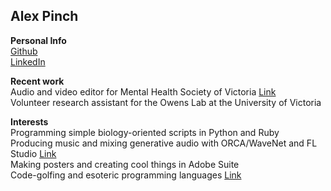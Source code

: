 ## Alex Pinch

**Personal Info**  
[Github](https://github.com/alexpinch)  
[LinkedIn](https://www.linkedin.com/in/alexpinch/)  

**Recent work**  
Audio and video editor for Mental Health Society of Victoria [Link](https://www.youtube.com/channel/UCLASe6vSxNnNJvys95J2eiQ)  
Volunteer research assistant for the Owens Lab at the University of Victoria  
			
**Interests**  
Programming simple biology-oriented scripts in Python and Ruby  
Producing music and mixing generative audio with ORCA/WaveNet and FL Studio [Link](https://soundcloud.com/alexpinch/sample-sounds/s-UXw9TEVJt2r?utm_source=clipboard&utm_medium=text&utm_campaign=social_sharing)  
Making posters and creating cool things in Adobe Suite  
Code-golfing and esoteric programming languages [Link](https://code.golf/golfers/alexpinch)  
